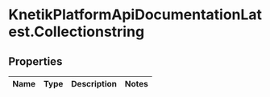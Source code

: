 # KnetikPlatformApiDocumentationLatest.Collectionstring

## Properties
Name | Type | Description | Notes
------------ | ------------- | ------------- | -------------


